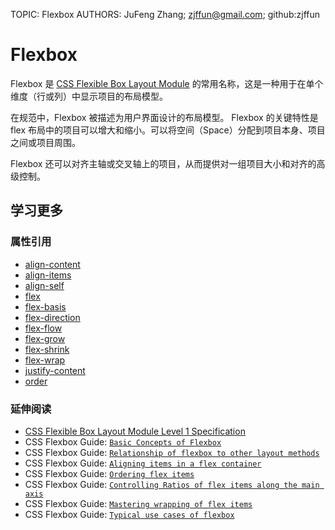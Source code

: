 TOPIC: Flexbox
AUTHORS: JuFeng Zhang; zjffun@gmail.com; github:zjffun

# Flexbox

Flexbox 是 [CSS Flexible Box Layout Module](https://www.w3.org/TR/css-flexbox-1/) 的常用名称，这是一种用于在单个维度（行或列）中显示项目的布局模型。

在规范中，Flexbox 被描述为用户界面设计的布局模型。 Flexbox 的关键特性是 flex 布局中的项目可以增大和缩小。可以将空间（Space）分配到项目本身、项目之间或项目周围。

Flexbox 还可以对齐主轴或交叉轴上的项目，从而提供对一组项目大小和对齐的高级控制。

## 学习更多

### 属性引用

- [align-content](https://developer.mozilla.org/zh-CN/docs/Web/CSS/align-content)
- [align-items](https://developer.mozilla.org/zh-CN/docs/Web/CSS/align-items)
- [align-self](https://developer.mozilla.org/zh-CN/docs/Web/CSS/align-self)
- [flex](https://developer.mozilla.org/zh-CN/docs/Web/CSS/flex)
- [flex-basis](https://developer.mozilla.org/zh-CN/docs/Web/CSS/flex-basis)
- [flex-direction](https://developer.mozilla.org/zh-CN/docs/Web/CSS/flex-direction)
- [flex-flow](https://developer.mozilla.org/zh-CN/docs/Web/CSS/flex-flow)
- [flex-grow](https://developer.mozilla.org/zh-CN/docs/Web/CSS/flex-grow)
- [flex-shrink](https://developer.mozilla.org/zh-CN/docs/Web/CSS/flex-shrink)
- [flex-wrap](https://developer.mozilla.org/zh-CN/docs/Web/CSS/flex-wrap)
- [justify-content](https://developer.mozilla.org/zh-CN/docs/Web/CSS/justify-content)
- [order](https://developer.mozilla.org/zh-CN/docs/Web/CSS/order)

### 延伸阅读

- [CSS Flexible Box Layout Module Level 1 Specification](https://www.w3.org/TR/css-flexbox-1/)
- CSS Flexbox Guide: [`Basic Concepts of Flexbox`](https://wiki.developer.mozilla.org/en-US/docs/Web/CSS/CSS_Flexible_Box_Layout/Basic_Concepts_of_Flexbox)
- CSS Flexbox Guide: [`Relationship of flexbox to other layout methods`](https://wiki.developer.mozilla.org/en-US/docs/Web/CSS/CSS_Flexible_Box_Layout/Relationship_of_Flexbox_to_Other_Layout_Methods)
- CSS Flexbox Guide: [`Aligning items in a flex container`](https://wiki.developer.mozilla.org/en-US/docs/Web/CSS/CSS_Flexible_Box_Layout/Aligning_Items_in_a_Flex_Container)
- CSS Flexbox Guide: [`Ordering flex items`](https://wiki.developer.mozilla.org/en-US/docs/Web/CSS/CSS_Flexible_Box_Layout/Ordering_Flex_Items)
- CSS Flexbox Guide: [`Controlling Ratios of flex items along the main axis`](https://wiki.developer.mozilla.org/en-US/docs/Web/CSS/CSS_Flexible_Box_Layout/Controlling_Ratios_of_Flex_Items_Along_the_Main_Ax)
- CSS Flexbox Guide: [`Mastering wrapping of flex items`](https://wiki.developer.mozilla.org/en-US/docs/Web/CSS/CSS_Flexible_Box_Layout/Mastering_Wrapping_of_Flex_Items)
- CSS Flexbox Guide: [`Typical use cases of flexbox`](https://wiki.developer.mozilla.org/en-US/docs/Web/CSS/CSS_Flexible_Box_Layout/Typical_Use_Cases_of_Flexbox)
